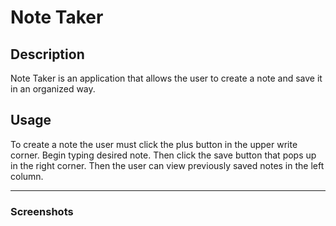 # Note Taker

## Description

Note Taker is an application that allows the user to create a note and save it in an organized way.

## Usage

To create a note the user must click the plus button in the upper write corner. Begin typing desired note. Then click the save button that pops up in the right corner. Then the user can view previously saved notes in the left column.

---

### Screenshots
